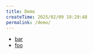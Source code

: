 ```yaml
---
title: Demo
createTime: 2025/02/09 19:29:48
permalink: /demo/
---
```


- [bar](./bar.md)
- [foo](./foo.md)
